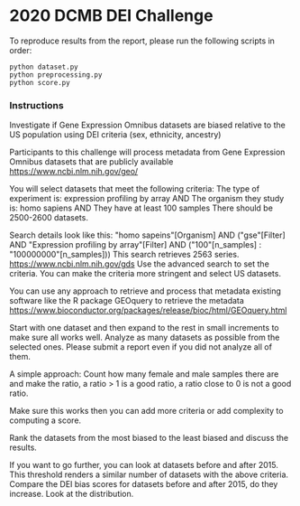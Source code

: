 # 2020 DCMB DEI Challenge

To reproduce results from the report, please run the following scripts in order:

```
python dataset.py
python preprocessing.py
python score.py
```

### Instructions

Investigate if Gene Expression Omnibus datasets are biased relative to the US population using DEI criteria (sex,  ethnicity, ancestry)

Participants to this challenge will process metadata from Gene Expression Omnibus datasets that are publicly available https://www.ncbi.nlm.nih.gov/geo/

You will select datasets that meet the following criteria:
The type of experiment is: expression profiling by array AND
The organism they study is: homo sapiens AND
They have at least 100 samples
There should be 2500-2600 datasets.

Search details look like this:
"homo sapeins"[Organism] AND ("gse"[Filter] AND "Expression profiling by array"[Filter] AND ("100"[n_samples] : "100000000"[n_samples]))
This search retrieves 2563 series.
https://www.ncbi.nlm.nih.gov/gds
Use the advanced search to set the criteria.
You can make the criteria more stringent and select US datasets.

You can use any approach to retrieve and process that metadata existing software like the R package GEOquery to retrieve the metadata https://www.bioconductor.org/packages/release/bioc/html/GEOquery.html

Start with one dataset and then expand to the rest in small increments to make sure all works well. Analyze as many datasets as possible from the selected ones. Please submit a report even if you did not analyze all of them.

A simple approach:
Count how many female and male samples there are and make the ratio, a ratio > 1 is a good ratio, a ratio close to 0 is not a good ratio.

Make sure this works then you can add more criteria or add complexity to computing a score.

Rank the datasets from the most biased to the least biased and discuss the results.

If you want to go further, you can look at datasets before and after 2015. This threshold renders a similar number of datasets with the above criteria.
Compare the DEI bias scores for datasets before and after 2015, do they increase.
Look at the distribution.
